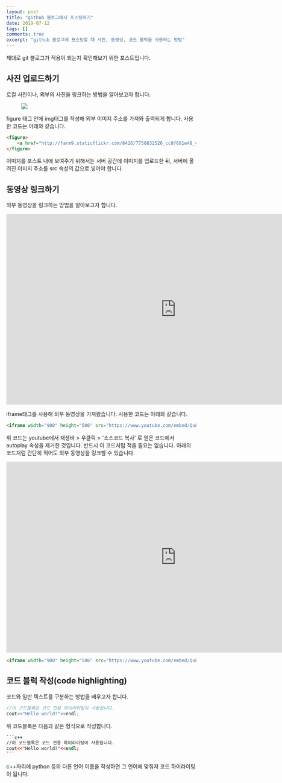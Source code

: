 ```yaml
---
layout: post
title: "github 블로그에서 포스팅하기"
date: 2019-07-12
tags: []
comments: true
excerpt: "github 블로그에 포스팅할 때 사진, 동영상, 코드 블럭을 사용하는 방법"
---
```

제대로 git 블로그가 적용이 되는지 확인해보기 위한 포스트입니다.

## 사진 업로드하기

로컬 사진이나, 외부의 사진을 링크하는 방법을 알아보고자 합니다.

<figure>
    <a href="http://farm9.staticflickr.com/8426/7758832526_cc8f681e48_c.jpg"><img src="http://farm9.staticflickr.com/8426/7758832526_cc8f681e48_c.jpg"></a>
</figure>

figure 태그 안에 img태그를 작성해 외부 이미지 주소를 가져와 출력되게 합니다. 사용한 코드는 아래와 같습니다.

~~~ html
<figure>
    <a href="http://farm9.staticflickr.com/8426/7758832526_cc8f681e48_c.jpg"><img src="http://farm9.staticflickr.com/8426/7758832526_cc8f681e48_c.jpg"></a>
</figure>
~~~

이미지를 포스트 내에 보여주기 위해서는 서버 공간에 이미지를 업로드한 뒤, 서버에 올려진 이미지 주소를 src 속성의 값으로 넣어야 합니다.


## 동영상 링크하기

외부 동영상을 링크하는 방법을 알아보고자 합니다.
<iframe width="900" height="506" src="https://www.youtube.com/embed/QuFTCirwmoM" frameborder="0" allow="accelerometer; encrypted-media; gyroscope; picture-in-picture" allowfullscreen></iframe>

iframe태그를 사용해 외부 동영상을 가져왔습니다. 사용한 코드는 아래와 같습니다.

~~~ html
<iframe width="900" height="506" src="https://www.youtube.com/embed/QuFTCirwmoM" frameborder="0" allow="accelerometer; encrypted-media; gyroscope; picture-in-picture" allowfullscreen></iframe>
~~~
위 코드는 youtube에서 재생바 > 우클릭 > '소스코드 복사' 로 얻은 코드에서 autoplay 속성을 제거한 것입니다. 반드시 이 코드처럼 적을 필요는 없습니다. 아래의 코드처럼 간단히 적어도 외부 동영상을 링크할 수 있습니다.

<iframe width="900" height="506" src="https://www.youtube.com/embed/QuFTCirwmoM" frameborder="0"></iframe>

~~~ html
<iframe width="900" height="506" src="https://www.youtube.com/embed/QuFTCirwmoM" frameborder="0"></iframe>
~~~


## 코드 블럭 작성(code highlighting)

코드와 일반 텍스트를 구분하는 방법을 배우고자 합니다.

```c++
//이 코드블록은 코드 전용 하이라이팅이 사용됩니다.
cout<<"Hello world!"<<endl;
```

위 코드블록은 다음과 같은 형식으로 작성합니다.

~~~ html
```c++
//이 코드블록은 코드 전용 하이라이팅이 사용됩니다.
cout<<"Hello world!"<<endl;
```
~~~

c++자리에 python 등의 다른 언어 이름을 작성하면 그 언어에 맞춰져 코드 하이라이팅이 됩니다.

